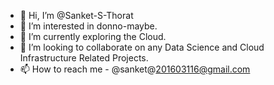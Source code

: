 - 👋 Hi, I’m @Sanket-S-Thorat
- 👀 I’m interested in donno-maybe.
- 🌱 I’m currently exploring the Cloud.
- 💞️ I’m looking to collaborate on any Data Science and Cloud Infrastructure Related Projects.
- 📫 How to reach me - @sanket@201603116@gmail.com
